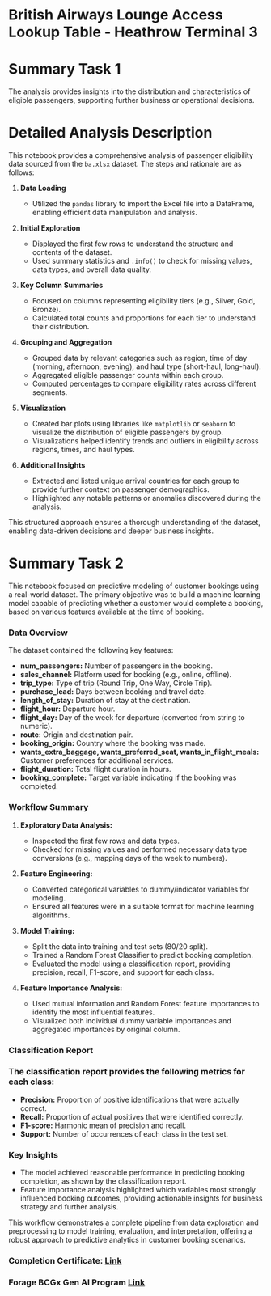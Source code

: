 # British Airways Lounge Access Lookup Table - Heathrow Terminal 3

# Summary Task 1

The analysis provides insights into the distribution and characteristics of eligible passengers, supporting further business or operational decisions.
# Detailed Analysis Description

This notebook provides a comprehensive analysis of passenger eligibility data sourced from the `ba.xlsx` dataset. The steps and rationale are as follows:

1. **Data Loading**
   - Utilized the `pandas` library to import the Excel file into a DataFrame, enabling efficient data manipulation and analysis.

2. **Initial Exploration**
   - Displayed the first few rows to understand the structure and contents of the dataset.
   - Used summary statistics and `.info()` to check for missing values, data types, and overall data quality.

3. **Key Column Summaries**
   - Focused on columns representing eligibility tiers (e.g., Silver, Gold, Bronze).
   - Calculated total counts and proportions for each tier to understand their distribution.

4. **Grouping and Aggregation**
   - Grouped data by relevant categories such as region, time of day (morning, afternoon, evening), and haul type (short-haul, long-haul).
   - Aggregated eligible passenger counts within each group.
   - Computed percentages to compare eligibility rates across different segments.

5. **Visualization**
   - Created bar plots using libraries like `matplotlib` or `seaborn` to visualize the distribution of eligible passengers by group.
   - Visualizations helped identify trends and outliers in eligibility across regions, times, and haul types.

6. **Additional Insights**
   - Extracted and listed unique arrival countries for each group to provide further context on passenger demographics.
   - Highlighted any notable patterns or anomalies discovered during the analysis.

This structured approach ensures a thorough understanding of the dataset, enabling data-driven decisions and deeper business insights.

# Summary Task 2

This notebook focused on predictive modeling of customer bookings using a real-world dataset. The primary objective was to build a machine learning model capable of predicting whether a customer would complete a booking, based on various features available at the time of booking.

### Data Overview

The dataset contained the following key features:

- **num_passengers:** Number of passengers in the booking.
- **sales_channel:** Platform used for booking (e.g., online, offline).
- **trip_type:** Type of trip (Round Trip, One Way, Circle Trip).
- **purchase_lead:** Days between booking and travel date.
- **length_of_stay:** Duration of stay at the destination.
- **flight_hour:** Departure hour.
- **flight_day:** Day of the week for departure (converted from string to numeric).
- **route:** Origin and destination pair.
- **booking_origin:** Country where the booking was made.
- **wants_extra_baggage, wants_preferred_seat, wants_in_flight_meals:** Customer preferences for additional services.
- **flight_duration:** Total flight duration in hours.
- **booking_complete:** Target variable indicating if the booking was completed.

### Workflow Summary

1. **Exploratory Data Analysis:**  
    - Inspected the first few rows and data types.
    - Checked for missing values and performed necessary data type conversions (e.g., mapping days of the week to numbers).

2. **Feature Engineering:**  
    - Converted categorical variables to dummy/indicator variables for modeling.
    - Ensured all features were in a suitable format for machine learning algorithms.

3. **Model Training:**  
    - Split the data into training and test sets (80/20 split).
    - Trained a Random Forest Classifier to predict booking completion.
    - Evaluated the model using a classification report, providing precision, recall, F1-score, and support for each class.

4. **Feature Importance Analysis:**  
    - Used mutual information and Random Forest feature importances to identify the most influential features.
    - Visualized both individual dummy variable importances and aggregated importances by original column.
### Classification Report

### The classification report provides the following metrics for each class:

- **Precision:** Proportion of positive identifications that were actually correct.
- **Recall:** Proportion of actual positives that were identified correctly.
- **F1-score:** Harmonic mean of precision and recall.
- **Support:** Number of occurrences of each class in the test set.
  
### Key Insights

- The model achieved reasonable performance in predicting booking completion, as shown by the classification report.
- Feature importance analysis highlighted which variables most strongly influenced booking outcomes, providing actionable insights for business strategy and further analysis.

This workflow demonstrates a complete pipeline from data exploration and preprocessing to model training, evaluation, and interpretation, offering a robust approach to predictive analytics in customer booking scenarios.

### Completion Certificate: [Link](https://forage-uploads-prod.s3.amazonaws.com/completion-certificates/tMjbs76F526fF5v3G/NjynCWzGSaWXQCxSX_tMjbs76F526fF5v3G_W2Wx6ttJCfjcfB4cd_1748993537278_completion_certificate.pdf)

### Forage BCGx Gen AI Program [Link](https://www.theforage.com/simulations/british-airways/data-science-yqoz)
